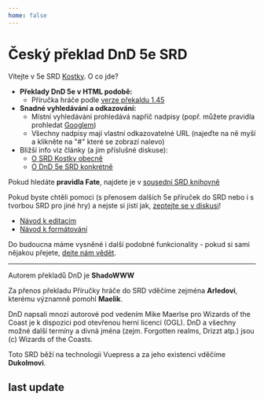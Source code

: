 ```yaml
---
home: false
---
```


# Český překlad DnD 5e SRD

Vítejte v 5e SRD [Kostky](http://www.d20.cz). O co jde?

* **Překlady DnD 5e v HTML podobě:**
  * Příručka hráče podle [verze překaldu 1.45](http://www.d20.cz/clanky/pravidla/preklad-dnd-5e.html)
* **Snadné vyhledávání a odkazování:**
  * Místní vyhledávání prohledává napříč nadpisy (popř. můžete pravidla prohledat [Googlem](https://www.google.com/search?q=site:http://fatesrd.d20.cz))
  * Všechny nadpisy mají vlastní odkazovatelné URL (najeďte na ně myší a klikněte na "#" které se zobrazí nalevo)
* Bližší info viz články (a jim příslušné diskuse):
  * [O SRD Kostky obecně](http://www.d20.cz/clanky/stripky/srd-pravidla-na-kostce.html)
  * [O DnD 5e SRD konkrétně](http://www.d20.cz/clanky/stripky/fate-srd-na-kostce.html)

Pokud hledáte **pravidla Fate**, najdete je v [sousední SRD knihovně](http://fatesrd.d20.cz/)

Pokud byste chtěli pomoci (s přenosem dalších 5e příruček do SRD nebo i s tvorbou SRD pro jiné hry) a nejste si jistí jak, [zeptejte se v diskusi](http://www.d20.cz/diskuze/stripky-diskuze/52183.html)!

* [Návod k editacím](http://fatesrd.d20.cz/faq/github.html)
* [Návod k formátování](http://fatesrd.d20.cz/faq/formatovani.html)

Do budoucna máme vysněné i další podobné funkcionality - pokud si sami nějakou přejete, [dejte nám vědět](http://www.d20.cz/diskuze/kultura-diskuze/50495.html).

------------

Autorem překladů DnD je **ShadoWWW**

Za přenos překladu Příručky hráče do SRD vděčíme zejména **Arledovi**, kterému významně pomohl **Maelik**.

DnD napsali mnozí autorové pod vedením Mike Maerlse pro Wizards of the Coast je k dispozici pod otevřenou herní licencí (OGL). DnD a všechny možné další termíny a divná jména (zejm. Forgotten realms, Drizzt atp.) jsou (c) Wizards of the Coasts. 

Toto SRD běží na technologii Vuepress a za jeho existenci vděčíme **Dukolmovi**.

## last update
<RecentArticles/>
